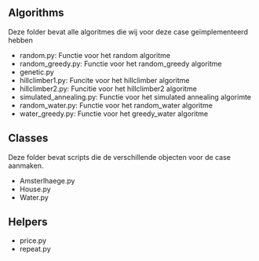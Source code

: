 ## Algorithms
Deze folder bevat alle algoritmes die wij voor deze case geïmplementeerd hebben
- random.py: Functie voor het random algoritme
- random_greedy.py: Functie voor het random_greedy algoritme
- genetic.py
- hillclimber1.py: Funcite voor het hillclimber algoritme
- hillclimber2.py: Funcitie voor het hillclimber2 algoritme
- simulated_annealing.py: Functie voor het simulated annealing algorimte
- random_water.py: Functie voor het random_water algoritme
- water_greedy.py: Functie voor het greedy_water algoritme

## Classes
Deze folder bevat scripts die de verschillende objecten voor de case aanmaken. 
- Amsterlhaege.py
- House.py
- Water.py

## Helpers
- price.py
- repeat.py
